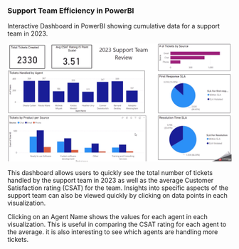 ### Support Team Efficiency in PowerBI

Interactive Dashboard in PowerBI showing cumulative data for a support team in 2023. 

<img src="images/2024-10-29_10h12_31.gif?raw=true"/>

This dashboard allows users to quickly see the total number of tickets handled by the support team in 2023 as well as the average Customer Satisfaction rating (CSAT) for the team. Insights into specific aspects of the support team can also be viewed quickly by clicking on data points in each visualization. 

Clicking on an Agent Name shows the values for each agent in each visualization. This is useful in comparing the CSAT rating for each agent to the average. it is also interesting to see which agents are handling more tickets.

